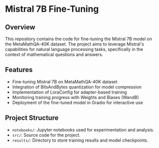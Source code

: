 # Mistral 7B Fine-Tuning 

## Overview

This repository contains the code for fine-tuning the Mistral 7B model on the MetaMathQA-40K dataset. The project aims to leverage Mistral's capabilities for natural language processing tasks, specifically in the context of mathematical questions and answers.

## Features

- Fine-tuning Mistral 7B on MetaMathQA-40K dataset
- Integration of BitsAndBytes quantization for model compression
- Implementation of LoraConfig for adapter-based training
- Monitoring training progress with Weights and Biases (WandB)
- Deployment of the fine-tuned model in Gradio for interactive use

## Project Structure

- `notebooks/`: Jupyter notebooks used for experimentation and analysis.
- `src/`: Source code for the project.
- `results/`: Directory to store training results and model checkpoints.
